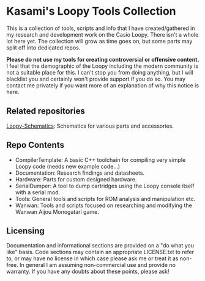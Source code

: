 # Kasami's Loopy Tools Collection

This is a collection of tools, scripts and info that I have created/gathered in my research and
development work on the Casio Loopy. There isn't a whole lot here yet. The collection will grow as
time goes on, but some parts may split off into dedicated repos.  

**Please do not use my tools for creating controversial or offensive content.**  
I feel that the demographic of the Loopy including the modern community is not a suitable place for this.
I can't stop you from doing anything, but I will blacklist you and certainly won't provide support if you do so.
You may contact me privately if you want more of an explanation of why this notice is here.  

## Related repositories

[Loopy-Schematics](https://github.com/kasamikona/Loopy-Schematics): Schematics for various parts and accessories.

## Repo Contents

- CompilerTemplate: A basic C++ toolchain for compiling very simple Loopy code (needs new example code...)
- Documentation: Research findings and datasheets.
- Hardware: Parts for custom designed hardware.
- SerialDumper: A tool to dump cartridges using the Loopy console itself with a serial mod.
- Tools: General tools and scripts for ROM analysis and manipulation etc.
- Wanwan: Tools and scripts focused on researching and modifying the Wanwan Aijou Monogatari game.

## Licensing

Documentation and informational sections are provided on a "do what you like" basis.
Code sections may contain an appropriate LICENSE.txt to refer to,
or may have no license in which case please ask me or treat it as non-free.
In general I am assuming non-commercial use and provide no warranty.
If you have any doubts about these points, please ask!  
